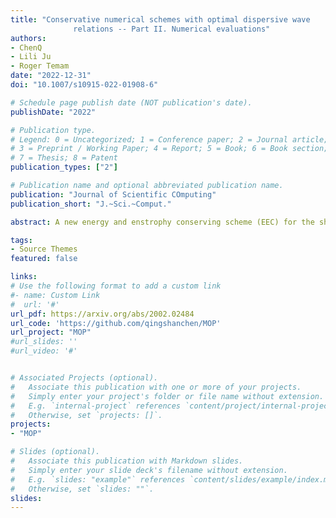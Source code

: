 ```yaml
---
title: "Conservative numerical schemes with optimal dispersive wave
              relations -- Part II. Numerical evaluations"
authors:
- ChenQ
- Lili Ju
- Roger Temam
date: "2022-12-31"
doi: "10.1007/s10915-022-01908-6"

# Schedule page publish date (NOT publication's date).
publishDate: "2022"

# Publication type.
# Legend: 0 = Uncategorized; 1 = Conference paper; 2 = Journal article;
# 3 = Preprint / Working Paper; 4 = Report; 5 = Book; 6 = Book section;
# 7 = Thesis; 8 = Patent
publication_types: ["2"]

# Publication name and optional abbreviated publication name.
publication: "Journal of Scientific COmputing"
publication_short: "J.~Sci.~Comput."

abstract: A new energy and enstrophy conserving scheme (EEC) for the shallow water equations is proposed and evaluated using a suite of test cases over the global spherical or bounded domain.The evaluation is organized around a set of pre-defined properties: accuracy of individual operators, accuracy of the whole scheme, conservation of key quantities, control of the divergence variable, representation of the energy and enstrophy spectra, and simulation of nonlinear dynamics. The results confirm that the scheme is between the first and second order accurate, and conserves the total energy and potential enstrophy up to the time truncation errors. The scheme is capable of producing more physically realistic energy and enstrophy spectra, indicating that it can help prevent the unphysical energy cascade towards the finest resolvable scales. With an optimal representation of the dispersive wave relations, the scheme is able to keep the flow close to being non-divergent, and maintain the geostrophically balanced structures with large-scale geophysical flows over long-term simulations.

tags:
- Source Themes
featured: false

links:
# Use the following format to add a custom link
#- name: Custom Link
#  url: '#'
url_pdf: https://arxiv.org/abs/2002.02484
url_code: 'https://github.com/qingshanchen/MOP'
url_project: "MOP"
#url_slides: ''
#url_video: '#'


# Associated Projects (optional).
#   Associate this publication with one or more of your projects.
#   Simply enter your project's folder or file name without extension.
#   E.g. `internal-project` references `content/project/internal-project/index.md`.
#   Otherwise, set `projects: []`.
projects:
- "MOP"

# Slides (optional).
#   Associate this publication with Markdown slides.
#   Simply enter your slide deck's filename without extension.
#   E.g. `slides: "example"` references `content/slides/example/index.md`.
#   Otherwise, set `slides: ""`.
slides:
---
```


